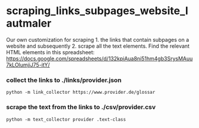 # scraping_links_subpages_website_lautmaler
Our own customization for scraping 1. the links that contain subpages on a website and subsequently 2. scrape all the text elements.
Find the relevant HTML elements in this spreadsheet: https://docs.google.com/spreadsheets/d/132kpiAua8ni51hm4gb3SrysMAuu7kLOlumjiJ75-itY/

### collect the links to ./links/provider.json
`python -m link_collector https://www.provider.de/glossar`

### scrape the text from the links to ./csv/provider.csv
`python -m text_collector provider .text-class`